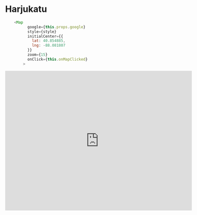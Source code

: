 # Harjukatu 

```javascript
    <Map
          google={this.props.google}
          style={style}
          initialCenter={{
            lat: 40.854885,
            lng: -88.081807
          }}
          zoom={15}
          onClick={this.onMapClicked}
        >
```
<iframe src="https://www.google.fi/maps/place/Harjukatu,+00101+Helsinki/data=!4m2!3m1!1s0x4692097f3722b821:0xdd6db6ed8910d72?sa=X&ved=0ahUKEwie6Zr0ycnWAhVmP5oKHXCoDGYQ8gEIJDAA" width="600" height="450" frameborder="0" style="border:0" allowfullscreen></iframe>
